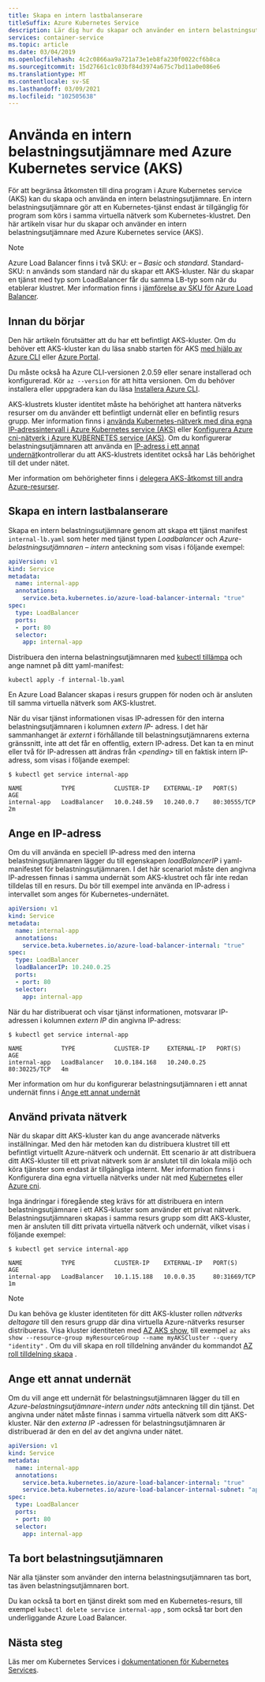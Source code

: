 ```yaml
---
title: Skapa en intern lastbalanserare
titleSuffix: Azure Kubernetes Service
description: Lär dig hur du skapar och använder en intern belastningsutjämnare för att exponera dina tjänster med Azure Kubernetes service (AKS).
services: container-service
ms.topic: article
ms.date: 03/04/2019
ms.openlocfilehash: 4c2c0866aa9a721a73e1eb8fa230f0022cf6b8ca
ms.sourcegitcommit: 15d27661c1c03bf84d3974a675c7bd11a0e086e6
ms.translationtype: MT
ms.contentlocale: sv-SE
ms.lasthandoff: 03/09/2021
ms.locfileid: "102505638"
---
```

# <a name="use-an-internal-load-balancer-with-azure-kubernetes-service-aks"></a>Använda en intern belastningsutjämnare med Azure Kubernetes service (AKS)

För att begränsa åtkomsten till dina program i Azure Kubernetes service (AKS) kan du skapa och använda en intern belastningsutjämnare. En intern belastningsutjämnare gör att en Kubernetes-tjänst endast är tillgänglig för program som körs i samma virtuella nätverk som Kubernetes-klustret. Den här artikeln visar hur du skapar och använder en intern belastningsutjämnare med Azure Kubernetes service (AKS).

> [!NOTE]
> Azure Load Balancer finns i två SKU: er – *Basic* och *standard*. Standard-SKU: n används som standard när du skapar ett AKS-kluster.  När du skapar en tjänst med typ som LoadBalancer får du samma LB-typ som när du etablerar klustret. Mer information finns i [jämförelse av SKU för Azure Load Balancer][azure-lb-comparison].

## <a name="before-you-begin"></a>Innan du börjar

Den här artikeln förutsätter att du har ett befintligt AKS-kluster. Om du behöver ett AKS-kluster kan du läsa snabb starten för AKS [med hjälp av Azure CLI][aks-quickstart-cli] eller [Azure Portal][aks-quickstart-portal].

Du måste också ha Azure CLI-versionen 2.0.59 eller senare installerad och konfigurerad. Kör `az --version` för att hitta versionen. Om du behöver installera eller uppgradera kan du läsa [Installera Azure CLI][install-azure-cli].

AKS-klustrets kluster identitet måste ha behörighet att hantera nätverks resurser om du använder ett befintligt undernät eller en befintlig resurs grupp. Mer information finns i [använda Kubernetes-nätverk med dina egna IP-adressintervall i Azure Kubernetes service (AKS)][use-kubenet] eller [Konfigurera Azure cni-nätverk i Azure KUBERNETES service (AKS)][advanced-networking]. Om du konfigurerar belastningsutjämnaren att använda en [IP-adress i ett annat undernät][different-subnet]kontrollerar du att AKS-klustrets identitet också har Läs behörighet till det under nätet.

Mer information om behörigheter finns i [delegera AKS-åtkomst till andra Azure-resurser][aks-sp].

## <a name="create-an-internal-load-balancer"></a>Skapa en intern lastbalanserare

Skapa en intern belastningsutjämnare genom att skapa ett tjänst manifest `internal-lb.yaml` som heter med tjänst typen *Loadbalancer* och *Azure-belastningsutjämnaren – intern* anteckning som visas i följande exempel:

```yaml
apiVersion: v1
kind: Service
metadata:
  name: internal-app
  annotations:
    service.beta.kubernetes.io/azure-load-balancer-internal: "true"
spec:
  type: LoadBalancer
  ports:
  - port: 80
  selector:
    app: internal-app
```

Distribuera den interna belastningsutjämnaren med [kubectl tillämpa][kubectl-apply] och ange namnet på ditt yaml-manifest:

```console
kubectl apply -f internal-lb.yaml
```

En Azure Load Balancer skapas i resurs gruppen för noden och är ansluten till samma virtuella nätverk som AKS-klustret.

När du visar tjänst informationen visas IP-adressen för den interna belastningsutjämnaren i kolumnen *extern IP-* adress. I det här sammanhanget är *externt* i förhållande till belastningsutjämnarens externa gränssnitt, inte att det får en offentlig, extern IP-adress. Det kan ta en minut eller två för IP-adressen att ändras från *\<pending\>* till en faktisk intern IP-adress, som visas i följande exempel:

```
$ kubectl get service internal-app

NAME           TYPE           CLUSTER-IP    EXTERNAL-IP   PORT(S)        AGE
internal-app   LoadBalancer   10.0.248.59   10.240.0.7    80:30555/TCP   2m
```

## <a name="specify-an-ip-address"></a>Ange en IP-adress

Om du vill använda en speciell IP-adress med den interna belastningsutjämnaren lägger du till egenskapen *loadBalancerIP* i yaml-manifestet för belastningsutjämnaren. I det här scenariot måste den angivna IP-adressen finnas i samma undernät som AKS-klustret och får inte redan tilldelas till en resurs. Du bör till exempel inte använda en IP-adress i intervallet som anges för Kubernetes-undernätet.

```yaml
apiVersion: v1
kind: Service
metadata:
  name: internal-app
  annotations:
    service.beta.kubernetes.io/azure-load-balancer-internal: "true"
spec:
  type: LoadBalancer
  loadBalancerIP: 10.240.0.25
  ports:
  - port: 80
  selector:
    app: internal-app
```

När du har distribuerat och visar tjänst informationen, motsvarar IP-adressen i kolumnen *extern IP* din angivna IP-adress:

```
$ kubectl get service internal-app

NAME           TYPE           CLUSTER-IP     EXTERNAL-IP   PORT(S)        AGE
internal-app   LoadBalancer   10.0.184.168   10.240.0.25   80:30225/TCP   4m
```

Mer information om hur du konfigurerar belastningsutjämnaren i ett annat undernät finns i [Ange ett annat undernät][different-subnet]

## <a name="use-private-networks"></a>Använd privata nätverk

När du skapar ditt AKS-kluster kan du ange avancerade nätverks inställningar. Med den här metoden kan du distribuera klustret till ett befintligt virtuellt Azure-nätverk och undernät. Ett scenario är att distribuera ditt AKS-kluster till ett privat nätverk som är anslutet till din lokala miljö och köra tjänster som endast är tillgängliga internt. Mer information finns i Konfigurera dina egna virtuella nätverks under nät med [Kubernetes][use-kubenet] eller [Azure cni][advanced-networking].

Inga ändringar i föregående steg krävs för att distribuera en intern belastningsutjämnare i ett AKS-kluster som använder ett privat nätverk. Belastningsutjämnaren skapas i samma resurs grupp som ditt AKS-kluster, men är ansluten till ditt privata virtuella nätverk och undernät, vilket visas i följande exempel:

```
$ kubectl get service internal-app

NAME           TYPE           CLUSTER-IP    EXTERNAL-IP   PORT(S)        AGE
internal-app   LoadBalancer   10.1.15.188   10.0.0.35     80:31669/TCP   1m
```

> [!NOTE]
> Du kan behöva ge kluster identiteten för ditt AKS-kluster rollen *nätverks deltagare* till den resurs grupp där dina virtuella Azure-nätverks resurser distribueras. Visa kluster identiteten med [AZ AKS show][az-aks-show], till exempel `az aks show --resource-group myResourceGroup --name myAKSCluster --query "identity"` . Om du vill skapa en roll tilldelning använder du kommandot [AZ roll tilldelning skapa][az-role-assignment-create] .

## <a name="specify-a-different-subnet"></a>Ange ett annat undernät

Om du vill ange ett undernät för belastningsutjämnaren lägger du till en *Azure-belastningsutjämnare-intern under näts* anteckning till din tjänst. Det angivna under nätet måste finnas i samma virtuella nätverk som ditt AKS-kluster. När den *externa IP* -adressen för belastningsutjämnaren är distribuerad är den en del av det angivna under nätet.

```yaml
apiVersion: v1
kind: Service
metadata:
  name: internal-app
  annotations:
    service.beta.kubernetes.io/azure-load-balancer-internal: "true"
    service.beta.kubernetes.io/azure-load-balancer-internal-subnet: "apps-subnet"
spec:
  type: LoadBalancer
  ports:
  - port: 80
  selector:
    app: internal-app
```

## <a name="delete-the-load-balancer"></a>Ta bort belastningsutjämnaren

När alla tjänster som använder den interna belastningsutjämnaren tas bort, tas även belastningsutjämnaren bort.

Du kan också ta bort en tjänst direkt som med en Kubernetes-resurs, till exempel `kubectl delete service internal-app` , som också tar bort den underliggande Azure Load Balancer.

## <a name="next-steps"></a>Nästa steg

Läs mer om Kubernetes Services i [dokumentationen för Kubernetes Services][kubernetes-services].

<!-- LINKS - External -->
[kubectl-apply]: https://kubernetes.io/docs/reference/generated/kubectl/kubectl-commands#apply
[kubernetes-services]: https://kubernetes.io/docs/concepts/services-networking/service/
[aks-engine]: https://github.com/Azure/aks-engine

<!-- LINKS - Internal -->
[advanced-networking]: configure-azure-cni.md
[az-aks-show]: /cli/azure/aks#az-aks-show
[az-role-assignment-create]: /cli/azure/role/assignment#az-role-assignment-create
[azure-lb-comparison]: ../load-balancer/skus.md
[use-kubenet]: configure-kubenet.md
[aks-quickstart-cli]: kubernetes-walkthrough.md
[aks-quickstart-portal]: kubernetes-walkthrough-portal.md
[install-azure-cli]: /cli/azure/install-azure-cli
[aks-sp]: kubernetes-service-principal.md#delegate-access-to-other-azure-resources
[different-subnet]: #specify-a-different-subnet